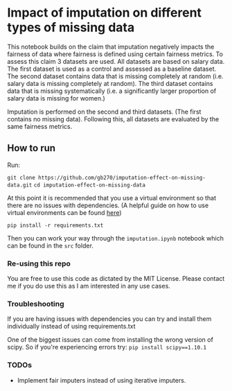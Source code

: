 # Impact of imputation on different types of missing data

This notebook builds on the claim that imputation negatively impacts the fairness of data where fairness is defined using certain fairness metrics. 
To assess this claim 3 datasets are used. All datasets are based on salary data.
The first dataset is used as a control and assessed as a baseline dataset. The second dataset contains data that is missing completely at random (i.e. salary data is missing completely at random). The third dataset contains data that is missing systematically (i.e. a significantly larger proportion of salary data is missing for women.)

Imputation is performed on the second and third datasets. (The first contains no missing data).
Following this, all datasets are evaluated by the same fairness metrics. 

## How to run

Run:

`git clone https://github.com/gb270/imputation-effect-on-missing-data.git`
`cd imputation-effect-on-missing-data`

At this point it is recommended that you use a virtual environment so that there are no issues with dependencies. (A helpful guide on how to use virtual environments can be found [here](https://realpython.com/python-virtual-environments-a-primer/))

`pip install -r requirements.txt`

Then you can work your way through the `imputation.ipynb` notebook which can be found in the `src` folder.

### Re-using this repo

You are free to use this code as dictated by the MIT License.
Please contact me if you do use this as I am interested in any use cases.

### Troubleshooting

If you are having issues with dependencies you can try and install them individually instead of using requirements.txt

One of the biggest issues can come from installing the wrong version of scipy. So if you're experiencing errors try:
`pip install scipy==1.10.1`

### TODOs

- Implement fair imputers instead of using iterative imputers.
